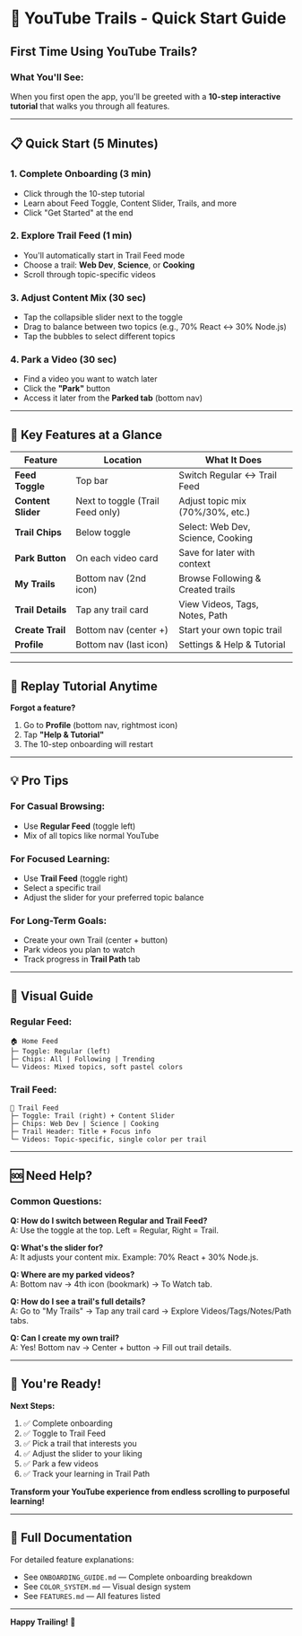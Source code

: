 # 🚀 YouTube Trails - Quick Start Guide

## First Time Using YouTube Trails?

### **What You'll See:**

When you first open the app, you'll be greeted with a **10-step interactive tutorial** that walks you through all features.

---

## 📋 Quick Start (5 Minutes)

### **1. Complete Onboarding** (3 min)
- Click through the 10-step tutorial
- Learn about Feed Toggle, Content Slider, Trails, and more
- Click "Get Started" at the end

### **2. Explore Trail Feed** (1 min)
- You'll automatically start in Trail Feed mode
- Choose a trail: **Web Dev**, **Science**, or **Cooking**
- Scroll through topic-specific videos

### **3. Adjust Content Mix** (30 sec)
- Tap the collapsible slider next to the toggle
- Drag to balance between two topics (e.g., 70% React ↔ 30% Node.js)
- Tap the bubbles to select different topics

### **4. Park a Video** (30 sec)
- Find a video you want to watch later
- Click the **"Park"** button
- Access it later from the **Parked tab** (bottom nav)

---

## 🎯 Key Features at a Glance

| Feature | Location | What It Does |
|---------|----------|--------------|
| **Feed Toggle** | Top bar | Switch Regular ↔ Trail Feed |
| **Content Slider** | Next to toggle (Trail Feed only) | Adjust topic mix (70%/30%, etc.) |
| **Trail Chips** | Below toggle | Select: Web Dev, Science, Cooking |
| **Park Button** | On each video card | Save for later with context |
| **My Trails** | Bottom nav (2nd icon) | Browse Following & Created trails |
| **Trail Details** | Tap any trail card | View Videos, Tags, Notes, Path |
| **Create Trail** | Bottom nav (center +) | Start your own topic trail |
| **Profile** | Bottom nav (last icon) | Settings & Help & Tutorial |

---

## 🔄 Replay Tutorial Anytime

**Forgot a feature?**

1. Go to **Profile** (bottom nav, rightmost icon)
2. Tap **"Help & Tutorial"**
3. The 10-step onboarding will restart

---

## 💡 Pro Tips

### **For Casual Browsing:**
- Use **Regular Feed** (toggle left)
- Mix of all topics like normal YouTube

### **For Focused Learning:**
- Use **Trail Feed** (toggle right)
- Select a specific trail
- Adjust the slider for your preferred topic balance

### **For Long-Term Goals:**
- Create your own Trail (center + button)
- Park videos you plan to watch
- Track progress in **Trail Path** tab

---

## 🎨 Visual Guide

### **Regular Feed:**
```
🏠 Home Feed
├─ Toggle: Regular (left)
├─ Chips: All | Following | Trending
└─ Videos: Mixed topics, soft pastel colors
```

### **Trail Feed:**
```
🧭 Trail Feed
├─ Toggle: Trail (right) + Content Slider
├─ Chips: Web Dev | Science | Cooking
├─ Trail Header: Title + Focus info
└─ Videos: Topic-specific, single color per trail
```

---

## 🆘 Need Help?

### **Common Questions:**

**Q: How do I switch between Regular and Trail Feed?**  
A: Use the toggle at the top. Left = Regular, Right = Trail.

**Q: What's the slider for?**  
A: It adjusts your content mix. Example: 70% React + 30% Node.js.

**Q: Where are my parked videos?**  
A: Bottom nav → 4th icon (bookmark) → To Watch tab.

**Q: How do I see a trail's full details?**  
A: Go to "My Trails" → Tap any trail card → Explore Videos/Tags/Notes/Path tabs.

**Q: Can I create my own trail?**  
A: Yes! Bottom nav → Center + button → Fill out trail details.

---

## 🎉 You're Ready!

**Next Steps:**

1. ✅ Complete onboarding
2. ✅ Toggle to Trail Feed
3. ✅ Pick a trail that interests you
4. ✅ Adjust the slider to your liking
5. ✅ Park a few videos
6. ✅ Track your learning in Trail Path

**Transform your YouTube experience from endless scrolling to purposeful learning!**

---

## 📖 Full Documentation

For detailed feature explanations:
- See `ONBOARDING_GUIDE.md` — Complete onboarding breakdown
- See `COLOR_SYSTEM.md` — Visual design system
- See `FEATURES.md` — All features listed

---

**Happy Trailing! 🚀**

